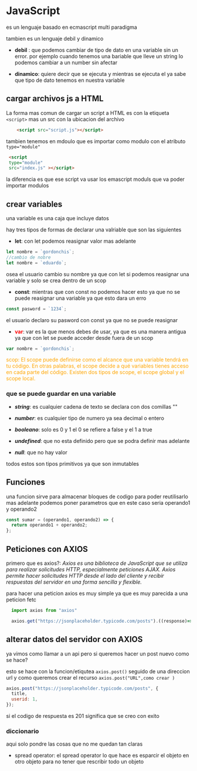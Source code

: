 # JavaScript

es un lenguaje basado en ecmascript multi paradigma

tambien es un lenguaje debil y dinamico

- **debil** : que podemos cambiar de tipo de dato en una variable sin un error.
  por ejemplo cuando tenemos una bariable que lleve un string lo podemos cambiar a un number sin afectar

- **dinamico**: quiere decir que se ejecuta y mientras se ejecuta el ya sabe que tipo de dato tenemos en nuestra variable

## cargar archivos js a HTML

La forma mas comun de cargar un script a HTML es con la etiqueta `<script>` mas un src con la ubicacion del archivo

```HTML
    <script src="script.js"></script>
```

tambien tenemos en mdoulo que es importar como modulo con el atributo `type="module"`

```HTML
 <script
 type="module"
 src="index.js" ></script>
```

la diferencia es que ese script va usar los emascript moduls que va poder importar modulos

## crear variables

una variable es una caja que incluye datos

hay tres tipos de formas de declarar una valriable que son las siguientes

- **let**: con let podemos reasignar valor mas adelante

```javascript
let nombre = `gordonchis`;
//cambio de nobre
let nombre = `eduardo`;
```

osea el usuario cambio su nombre ya que con let si podemos reasignar una variable y solo se crea dentro de un scop

- **const**: mientras que con const no podemos hacer esto ya que no se puede reasignar una variable ya que esto dara un erro

```javascript
const pasword = `1234`;
```

el usuario declaro su pasword con const ya que no se puede reasignar

- <FONT color="red">**var**</FONT>: var es la que menos debes de usar, ya que es una manera antigua ya que con let se puede acceder desde fuera de un scop

```javascript
var nombre = `gordonchis`;
```

<FONT color="orange">scop: El scope puede definirse como el alcance que una variable tendrá en tu código. En otras palabras, el scope decide a qué variables tienes acceso en cada parte del código. Existen dos tipos de scope, el scope global y el scope local. </FONT>

### que se puede guardar en una variable

- **_string_**: es cualquier cadena de texto se declara con dos comillas ""

- **_number_**: es cualquier tipo de numero ya sea decimal o entero

- **_booleano_**: solo es 0 y 1 el 0 se refiere a false y el 1 a true

- **_undefined_**: que no esta definido pero que se podra definir mas adelante

- **_null_**: que no hay valor

todos estos son tipos primitivos ya que son inmutables

## Funciones

una funcion sirve para almacenar bloques de codigo para poder reutilisarlo mas adelante podemos poner parametros que en este caso seria operando1 y operando2

```javascript
const sumar = (operando1, operando2) => {
  return operando1 + operando2;
};
```

## Peticiones con AXIOS

primero que es axios?: _Axios es una biblioteca de JavaScript que se utiliza para realizar solicitudes HTTP, especialmente peticiones AJAX. Axios permite hacer solicitudes HTTP desde el lado del cliente y recibir respuestas del servidor en una forma sencilla y flexible._

para hacer una peticion axios es muy simple ya que es muy parecida a una peticion fetc

```javascript
  import axios from "axios"

  axios.get("https://jsonplaceholder.typicode.com/posts").((response)=> console.log(response.data))//a diferencia de fetch axios combierte la data automaticamente a json
```

## alterar datos del servidor con AXIOS

ya vimos como llamar a un api pero si queremos hacer un post nuevo como se hace?

esto se hace con la funcion/etiqutea `axios.post()` seguido de una direccion url y como queremos crear el recurso `axios.post("URL",como crear )`

```javascript
axios.post("https://jsonplaceholder.typicode.com/posts", {
  title,
  userid: 1,
});
```

si el codigo de respuesta es 201 significa que se creo con exito

### diccionario

aqui solo pondre las cosas que no me quedan tan claras

- spread operator: el spread operator lo que hace es esparcir el objeto en otro objeto para no tener que rescribir todo un objeto
